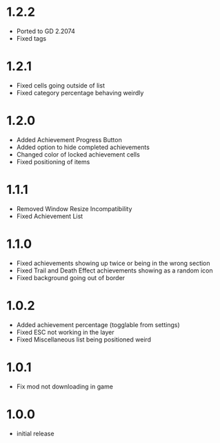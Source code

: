 # 1.2.2
- Ported to GD 2.2074
- Fixed tags

# 1.2.1
- Fixed cells going outside of list
- Fixed category percentage behaving weirdly

# 1.2.0
- Added Achievement Progress Button
- Added option to hide completed achievements
- Changed color of locked achievement cells
- Fixed positioning of items

# 1.1.1
- Removed Window Resize Incompatibility
- Fixed Achievement List

# 1.1.0
- Fixed achievements showing up twice or being in the wrong section
- Fixed Trail and Death Effect achievements showing as a random icon
- Fixed background going out of border

# 1.0.2
- Added achievement percentage (togglable from settings)
- Fixed ESC not working in the layer
- Fixed Miscellaneous list being positioned weird

# 1.0.1
- Fix mod not downloading in game

# 1.0.0
- initial release